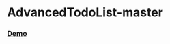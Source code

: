 # AdvancedTodoList-master

<h3><a href="http://rinataur.github.io/AdvancedTodoList-master">Demo</a></h3>